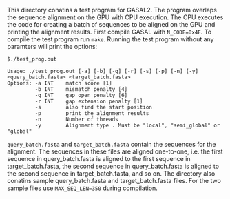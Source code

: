This directory conatins a test program for GASAL2. The program overlaps the sequence alignment on the GPU with CPU execution. The CPU executes the code for creating a batch of sequences to be aligned on the GPU and printing the alignment results. First compile GASAL with `N_CODE=0x4E`. To compile the test program run `make`. Running the test program without any paramters will print the options:

```
$./test_prog.out

Usage: ./test_prog.out [-a] [-b] [-q] [-r] [-s] [-p] [-n] [-y] <query_batch.fasta> <target_batch.fasta>
Options: -a INT    match score [1]
         -b INT    mismatch penalty [4]
         -q INT    gap open penalty [6]
         -r INT    gap extension penalty [1]
         -s        also find the start position 
         -p        print the alignment results 
         -n        Number of threads 
         -y        Alignment type . Must be "local", "semi_global" or "global"  
```


`query_batch.fasta` and `target_batch.fasta` contain the sequences for the alignment. The sequences in these files are aligned one-to-one, i.e. the first sequence in query_batch.fasta is aligned to the first sequence in target_batch.fasta, the second sequence in query_batch.fasta is aligned to the second sequence in target_batch.fasta, and so on. The directory also conatins sample query_batch.fasta and target_batch.fasta files. For the two sample files use `MAX_SEQ_LEN=350` during compilation.

